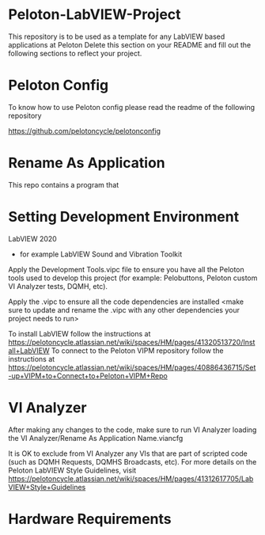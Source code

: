 # Peloton-LabVIEW-Project
This repository is to be used as a template for any LabVIEW based applications at Peloton
Delete this section on your README and fill out the following sections to reflect your project.

# Peloton Config
To know how to use Peloton config please read the readme of the following repository

https://github.com/pelotoncycle/pelotonconfig

# Rename As Application
This repo contains a program that <describe in a brief parragraph what the application does>

# Setting Development Environment
LabVIEW 2020
<add any toolkits below>
* for example LabVIEW Sound and Vibration Toolkit

Apply the Development Tools.vipc file to ensure you have all the Peloton tools used to develop this project (for example: Pelobuttons, Peloton custom VI Analyzer tests, DQMH, etc).
<make sure to update the Development Tools.vipc with any other tools developers will need to work on this project>

Apply the <Rename As Application Name>.vipc to ensure all the code dependencies are installed
<make sure to update and rename the <Rename As Application Name>.vipc with any other dependencies your project needs to run>

To install LabVIEW follow the instructions at https://pelotoncycle.atlassian.net/wiki/spaces/HM/pages/41320513720/Install+LabVIEW
To connect to the Peloton VIPM repository follow the instructions at https://pelotoncycle.atlassian.net/wiki/spaces/HM/pages/40886436715/Set-up+VIPM+to+Connect+to+Peloton+VIPM+Repo

# VI Analyzer
After making any changes to the code, make sure to run VI Analyzer loading the VI Analyzer/Rename As Application Name.viancfg 

It is OK to exclude from VI Analyzer any VIs that are part of scripted code (such as DQMH Requests, DQMHS Broadcasts, etc). For more details on the Peloton LabVIEW Style Guidelines, visit https://pelotoncycle.atlassian.net/wiki/spaces/HM/pages/41312617705/LabVIEW+Style+Guidelines



# Hardware Requirements
<add any hardware requirements here>
<include instructions on how to simulate hardware>
